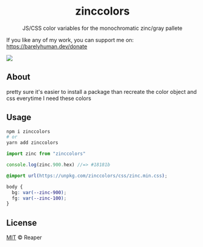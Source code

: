 <h1 align="center">zinccolors</h1>
<p align="center">JS/CSS color variables for the monochromatic zinc/gray pallete</p>

If you like any of my work, you can support me on: https://barelyhuman.dev/donate

[![](https://img.shields.io/badge/license-mit-black?style=for-the-badge)](LICENSE)

## About

pretty sure it's easier to install a package than recreate the color object and css everytime I need these colors

## Usage

```sh
npm i zinccolors
# or
yarn add zinccolors
```

```js
import zinc from "zinccolors"

console.log(zinc.900.hex) //=> #18181b
```

```css
@import url(https://unpkg.com/zinccolors/css/zinc.min.css);

body {
  bg: var(--zinc-900);
  fg: var(--zinc-100);
}
```

## License

[MIT](LICENSE) &copy; Reaper
